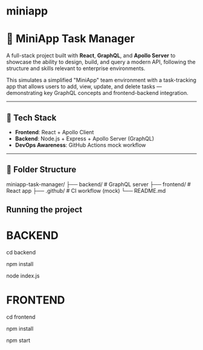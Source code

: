 # miniapp
# 📝 MiniApp Task Manager

A full-stack project built with **React**, **GraphQL**, and **Apollo Server** to showcase the ability to design, build, and query a modern API, following the structure and skills relevant to enterprise environments.

This simulates a simplified "MiniApp" team environment with a task-tracking app that allows users to add, view, update, and delete tasks — demonstrating key GraphQL concepts and frontend-backend integration.

---

## 🚀 Tech Stack

- **Frontend**: React + Apollo Client
- **Backend**: Node.js + Express + Apollo Server (GraphQL)
- **DevOps Awareness**: GitHub Actions mock workflow

---

## 📂 Folder Structure

miniapp-task-manager/
├── backend/ # GraphQL server
├── frontend/ # React app
├── .github/ # CI workflow (mock)
└── README.md

## Running the project 

# BACKEND
cd backend

npm install

node index.js

# FRONTEND
cd frontend

npm install

npm start


